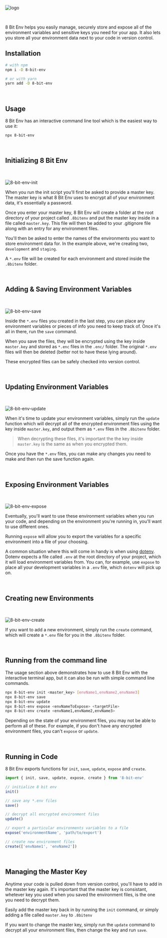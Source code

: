 ![logo](https://user-images.githubusercontent.com/13106307/110695039-00589f80-81af-11eb-8f04-dcfca384075f.png)

<br />

8 Bit Env helps you easily manage, securely store and expose all of the environment variables and sensitive keys you need for your app. It also lets you store all your environment data next to your code in version control.

## Installation

```bash
# with npm
npm i -D 8-bit-env

# or with yarn
yarn add -D 8-bit-env
```

<br />

## Usage

8 Bit Env has an interactive command line tool which is the easiest way to use it:

```bash
npx 8-bit-env
```

<br />

## Initializing 8 Bit Env

<br />

![8-bit-env-init](https://user-images.githubusercontent.com/13106307/110694325-1023b400-81ae-11eb-8c73-2e63c1fee516.gif)

When you run the init script you'll first be asked to provide a master key. The master key is what 8 Bit Env uses to encrypt all of your environment data, it's essentially a password.

Once you enter your master key, 8 Bit Env will create a folder at the root directory of your project called `.8bitenv` and put the master key inside in a file called `master.key`. This file will then be added to your .gitignore file along with an entry for any environment files.

You'll then be asked to enter the names of the environments you want to store environment data for. In the example above, we're creating two, `development` and `staging`.

A `*.env` file will be created for each environment and stored inside the `.8bitenv` folder.

<br />

## Adding & Saving Environment Variables

<br />

![8-bit-env-save](https://user-images.githubusercontent.com/13106307/110694356-187bef00-81ae-11eb-8f7c-5e36df0885eb.gif)

Inside the `*.env` files you created in the last step, you can place any environment variables or pieces of info you need to keep track of. Once it's all in there, run the `save` command.

When you save the files, they will be encrypted using the key inside `master.key` and stored as `*.enc` files in the `.enc/` folder. The original `*.env` files will then be deleted (better not to have these lying around).

These encrypted files can be safely checked into version control.

<br />

## Updating Environment Variables

<br />

![8-bit-env-update](https://user-images.githubusercontent.com/13106307/110694384-1fa2fd00-81ae-11eb-9b49-fac0b08c0334.gif)

When it's time to update your environment variables, simply run the `update` function which will decrypt all of the encrypted environment files using the key inside `master.key`, and output them as `*.env` files in the `.8bitenv` folder.

> When decrypting these files, it's important the the key inside `master.key` is the same as when you encrypted them.

Once you have the `*.env` files, you can make any changes you need to make and then run the save function again.

<br />

## Exposing Environment Variables

<br />

![8-bit-env-expose](https://user-images.githubusercontent.com/13106307/110694400-2598de00-81ae-11eb-9cf4-aebecb0a0650.gif)

Eventually, you'll want to use these environment variables when you run your code, and depending on the environment you're running in, you'll want to use different ones.

Running `expose` will allow you to export the variables for a specific environment into a file of your choosing.

A common situation where this will come in handy is when using [dotenv](https://www.npmjs.com/package/dotenv). Dotenv expects a file called `.env` at the root directory of your project, which it will load environment variables from. You can, for example, use `expose` to place all your development variables in a `.env` file, which `dotenv` will pick up on.

<br />

## Creating new Environments

<br />

![8-bit-env-create](https://user-images.githubusercontent.com/13106307/110694421-2c275580-81ae-11eb-8afc-3785b2f711d4.gif)

If you want to add a new environment, simply run the `create` command, which will create a `*.env` file for you in the `.8bitenv` folder.

<br />

## Running from the command line

The usage section above demonstrates how to use 8 Bit Env with the interactive terminal app, but it can also be run with simple command line commands.

```bash
npx 8-bit-env init <master_key> [envName1,envName2,envName3]
npx 8-bit-env save
npx 8-bit-env update
npx 8-bit-env expose <envNameToExpose> <targetFile>
npx 8-bit-env create <envName1,envName2,envName3>
```

Depending on the state of your environment files, you may not be able to perform all of these. For example, if you don't have any encrypted environment files, you can't `expose` or `update`.

<br />

## Running in Code

8 Bit Env exports functions for `init`, `save`, `update`, `expose` and `create`.

```js
import { init, save, update, expose, create } from '8-bit-env'

// initialize 8 bit env
init()

// save any *.env files
save()

// decrypt all encrypted environment files
update()

// export a particular environments variables to a file
expose('environmentName', 'path/to/export')

// create new environment files
create(['envName1', 'envName2'])
```

<br />

## Managing the Master Key

Anytime your code is pulled down from version control, you'll have to add in the master key again. It's important that the master key is consistant, whetever key you used when you saved the environment files, is the one you need to decrypt them.

Easily add the master key back in by running the `init` command, or simply adding a file called `master.key` to `.8bitenv`

If you want to change the master key, simply run the `update` command to decrypt all your environment files, then change the key and run `save`.
